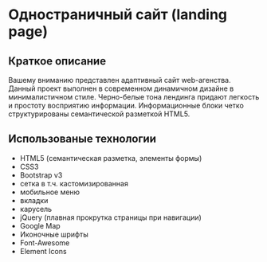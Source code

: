 # Одностраничный сайт (landing page)
## Краткое описание
Вашему вниманию представлен адаптивный сайт web-агенства.
Данный проект выполнен в современном динамичном дизайне в минималистичном стиле.
Черно-белые тона лендинга придают легкость и простоту восприятию информации.
Информационные блоки четко структурированы семантической разметкой HTML5.

## Использованые технологии

* HTML5 (семантическая разметка, элементы формы)
* CSS3
* Bootstrap v3
 * сетка в т.ч. кастомизированная
 * мобильное меню
 * вкладки
 * карусель
* jQuery (плавная прокрутка страницы при навигации)
* Google Map
* Иконочные шрифты
 * Font-Awesome
 * Element Icons

